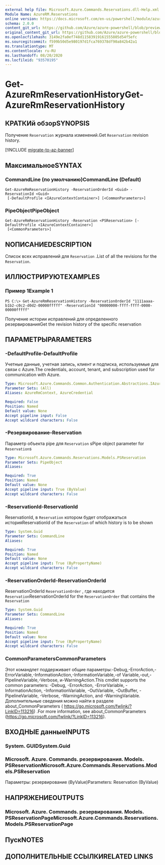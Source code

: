 ```yaml
---
external help file: Microsoft.Azure.Commands.Reservations.dll-Help.xml
Module Name: AzureRM.Reservations
online version: https://docs.microsoft.com/en-us/powershell/module/azurerm.reservations/get-azurermreservationhistory
schema: 2.0.0
content_git_url: https://github.com/Azure/azure-powershell/blob/preview/src/ResourceManager/Reservations/Commands.Reservations/help/Get-AzureRmReservationHistory.md
original_content_git_url: https://github.com/Azure/azure-powershell/blob/preview/src/ResourceManager/Reservations/Commands.Reservations/help/Get-AzureRmReservationHistory.md
ms.openlocfilehash: 3149e2fa0ef748d11583919161555805d54f5efc
ms.sourcegitcommit: f599b50d5e980197d1fca769378df90a842b42a1
ms.translationtype: MT
ms.contentlocale: ru-RU
ms.lasthandoff: 08/20/2020
ms.locfileid: "93570195"
---
```

# <span data-ttu-id="cd572-101">Get-AzureRmReservationHistory</span><span class="sxs-lookup"><span data-stu-id="cd572-101">Get-AzureRmReservationHistory</span></span>

## <span data-ttu-id="cd572-102">КРАТКИй обзор</span><span class="sxs-lookup"><span data-stu-id="cd572-102">SYNOPSIS</span></span>
<span data-ttu-id="cd572-103">Получение `Reservation` журнала изменений.</span><span class="sxs-lookup"><span data-stu-id="cd572-103">Get `Reservation` revision history.</span></span>

[!INCLUDE [migrate-to-az-banner](../../includes/migrate-to-az-banner.md)]

## <span data-ttu-id="cd572-104">Максимальное</span><span class="sxs-lookup"><span data-stu-id="cd572-104">SYNTAX</span></span>

### <span data-ttu-id="cd572-105">CommandLine (по умолчанию)</span><span class="sxs-lookup"><span data-stu-id="cd572-105">CommandLine (Default)</span></span>
```
Get-AzureRmReservationHistory -ReservationOrderId <Guid> -ReservationId <Guid>
 [-DefaultProfile <IAzureContextContainer>] [<CommonParameters>]
```

### <span data-ttu-id="cd572-106">PipeObject</span><span class="sxs-lookup"><span data-stu-id="cd572-106">PipeObject</span></span>
```
Get-AzureRmReservationHistory -Reservation <PSReservation> [-DefaultProfile <IAzureContextContainer>]
 [<CommonParameters>]
```

## <span data-ttu-id="cd572-107">NОПИСАНИЕ</span><span class="sxs-lookup"><span data-stu-id="cd572-107">DESCRIPTION</span></span>
<span data-ttu-id="cd572-108">Список всех исправлений для `Reservation` .</span><span class="sxs-lookup"><span data-stu-id="cd572-108">List of all the revisions for the `Reservation`.</span></span>

## <span data-ttu-id="cd572-109">ИЛЛЮСТРИРУЮТ</span><span class="sxs-lookup"><span data-stu-id="cd572-109">EXAMPLES</span></span>

### <span data-ttu-id="cd572-110">Пример 1</span><span class="sxs-lookup"><span data-stu-id="cd572-110">Example 1</span></span>
```
PS C:\> Get-AzureRmReservationHistory -ReservationOrderId "1111aaaa-b1b2-c0c2-d0d2-00000fffff" -ReservationId "00000000-ffff-ffff-0000-00000fffff"
```

<span data-ttu-id="cd572-111">Получение истории исправлений для определенного резервирования</span><span class="sxs-lookup"><span data-stu-id="cd572-111">Get the revision history of the specific reservation</span></span>

## <span data-ttu-id="cd572-112">ПАРАМЕТРЫ</span><span class="sxs-lookup"><span data-stu-id="cd572-112">PARAMETERS</span></span>

### <span data-ttu-id="cd572-113">-DefaultProfile</span><span class="sxs-lookup"><span data-stu-id="cd572-113">-DefaultProfile</span></span>
<span data-ttu-id="cd572-114">Учетные данные, учетная запись, клиент и подписка, используемые для связи с Azure.</span><span class="sxs-lookup"><span data-stu-id="cd572-114">The credentials, account, tenant, and subscription used for communication with Azure.</span></span>

```yaml
Type: Microsoft.Azure.Commands.Common.Authentication.Abstractions.IAzureContextContainer
Parameter Sets: (All)
Aliases: AzureRmContext, AzureCredential

Required: False
Position: Named
Default value: None
Accept pipeline input: False
Accept wildcard characters: False
```

### <span data-ttu-id="cd572-115">-Резервирование</span><span class="sxs-lookup"><span data-stu-id="cd572-115">-Reservation</span></span>
<span data-ttu-id="cd572-116">Параметр объекта pipe для `Reservation` s</span><span class="sxs-lookup"><span data-stu-id="cd572-116">Pipe object parameter for `Reservation`s</span></span>

```yaml
Type: Microsoft.Azure.Commands.Reservations.Models.PSReservation
Parameter Sets: PipeObject
Aliases:

Required: True
Position: Named
Default value: None
Accept pipeline input: True (ByValue)
Accept wildcard characters: False
```

### <span data-ttu-id="cd572-117">-ReservationId</span><span class="sxs-lookup"><span data-stu-id="cd572-117">-ReservationId</span></span>
<span data-ttu-id="cd572-118">ReservationId, в `Reservation` котором будет отображаться история</span><span class="sxs-lookup"><span data-stu-id="cd572-118">ReservationId of the `Reservation` of which history is to be shown</span></span>

```yaml
Type: System.Guid
Parameter Sets: CommandLine
Aliases:

Required: True
Position: Named
Default value: None
Accept pipeline input: True (ByPropertyName)
Accept wildcard characters: False
```

### <span data-ttu-id="cd572-119">-ReservationOrderId</span><span class="sxs-lookup"><span data-stu-id="cd572-119">-ReservationOrderId</span></span>
<span data-ttu-id="cd572-120">ReservationOrderId `ReservationOrder` , где находится `Reservation`</span><span class="sxs-lookup"><span data-stu-id="cd572-120">ReservationOrderId for the `ReservationOrder` that contains the `Reservation`</span></span>

```yaml
Type: System.Guid
Parameter Sets: CommandLine
Aliases:

Required: True
Position: Named
Default value: None
Accept pipeline input: True (ByPropertyName)
Accept wildcard characters: False
```

### <span data-ttu-id="cd572-121">CommonParameters</span><span class="sxs-lookup"><span data-stu-id="cd572-121">CommonParameters</span></span>
<span data-ttu-id="cd572-122">Этот командлет поддерживает общие параметры:-Debug,-ErrorAction,-ErrorVariable,-InformationAction,-InformationVariable,-of Variable,-out,-PipelineVariable,-Verbose, и-WarningAction.</span><span class="sxs-lookup"><span data-stu-id="cd572-122">This cmdlet supports the common parameters: -Debug, -ErrorAction, -ErrorVariable, -InformationAction, -InformationVariable, -OutVariable, -OutBuffer, -PipelineVariable, -Verbose, -WarningAction, and -WarningVariable.</span></span> <span data-ttu-id="cd572-123">Дополнительные сведения можно найти в разделе about_CommonParameters ( https://go.microsoft.com/fwlink/?LinkID=113216) .</span><span class="sxs-lookup"><span data-stu-id="cd572-123">For more information, see about_CommonParameters (https://go.microsoft.com/fwlink/?LinkID=113216).</span></span>

## <span data-ttu-id="cd572-124">ВХОДНЫЕ данные</span><span class="sxs-lookup"><span data-stu-id="cd572-124">INPUTS</span></span>

### <span data-ttu-id="cd572-125">System. GUID</span><span class="sxs-lookup"><span data-stu-id="cd572-125">System.Guid</span></span>

### <span data-ttu-id="cd572-126">Microsoft. Azure. Commands. резервирования. Models. PSReservation</span><span class="sxs-lookup"><span data-stu-id="cd572-126">Microsoft.Azure.Commands.Reservations.Models.PSReservation</span></span>
<span data-ttu-id="cd572-127">Параметры: резервирование (ByValue)</span><span class="sxs-lookup"><span data-stu-id="cd572-127">Parameters: Reservation (ByValue)</span></span>

## <span data-ttu-id="cd572-128">НАПРЯЖЕНИЕ</span><span class="sxs-lookup"><span data-stu-id="cd572-128">OUTPUTS</span></span>

### <span data-ttu-id="cd572-129">Microsoft. Azure. Commands. резервирования. Models. PSReservationPage</span><span class="sxs-lookup"><span data-stu-id="cd572-129">Microsoft.Azure.Commands.Reservations.Models.PSReservationPage</span></span>

## <span data-ttu-id="cd572-130">Пуск</span><span class="sxs-lookup"><span data-stu-id="cd572-130">NOTES</span></span>

## <span data-ttu-id="cd572-131">ДОПОЛНИТЕЛЬНЫЕ ССЫЛКИ</span><span class="sxs-lookup"><span data-stu-id="cd572-131">RELATED LINKS</span></span>
